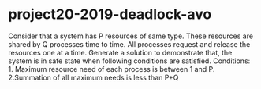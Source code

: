 # project20-2019-deadlock-avo
Consider that a system has P resources of same type. These resources are shared by Q processes time to time. All processes request and release the resources one at a time. Generate a solution to demonstrate that, the system is in safe state when following conditions are satisfied. Conditions: 1. Maximum resource need of each process is between 1 and P. 2.Summation of all maximum needs is less than P+Q
